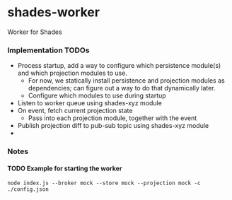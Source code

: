# shades-worker
Worker for Shades


### Implementation TODOs

- Process startup, add a way to configure which persistence module(s) and which projection modules to use. 
  - For now, we statically install persistence and projection modules as dependencies; can figure out a way to do that dynamically later.
  - Configure which modules to use during startup
- Listen to worker queue using shades-xyz module
- On event, fetch current projection state
  - Pass into each projection module, together with the event
- Publish projection diff to pub-sub topic using shades-xyz module
- 


### Notes

#### TODO Example for starting the worker

```
node index.js --broker mock --store mock --projection mock -c ./config.json
```